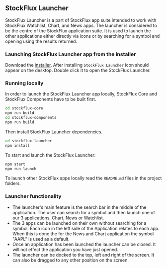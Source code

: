 ## StockFlux Launcher

StockFlux Launcher is a part of StockFlux app suite intended to work with StockFlux Watchlist, Chart, and News apps. The launcher is considered to be the centre of the StockFlux application suite. It is used to launch the other applications either directly via icons or by searching for a symbol and opening using the results returned.

### Launching StockFlux Launcher app from the installer

Download the [installer](https://install.openfin.co/download/?os=win&config=https%3A%2F%2Fstockflux.scottlogic.com%2Fapi%2Fapps%2Fv1%2Fstockflux-launcher%2Fapp.json&fileName=stockflux&unzipped=true). After installing `StockFlux Launcher` icon should appear on the desktop. Double click it to open the StockFlux Launcher.

### Running locally

In order to launch the StockFlux Launcher app locally, StockFlux Core and StockFlux Components have to be built first.

```bash
cd stockflux-core
npm run build
cd stockflux-components
npm run build
```

Then install StockFlux Launcher dependencies.

```bash
cd stockflux-launcher
npm install
```

To start and launch the StockFlux Launcher:

```bash
npm start
npm run launch
```

To launch other StockFlux apps locally read the `README.md` files in the project folders.

### Launcher functionality

- The launcher's main feature is the search bar in the middle of the application. The user can search for a symbol and then launch one of our 3 applications, Chart, News or Watchlist.
- The 3 apps can be launched on their own without searching for a symbol. Each icon in the left side of the Application relates to each app. When this is done the for the News and Chart application the symbol "AAPL" is used as a default.
- Once an application has been launched the launcher can be closed. It will not effect the application you have just opened.
- The launcher can be docked to the top, left and right of the screen. It can also be dragged to any other position on the screen.
